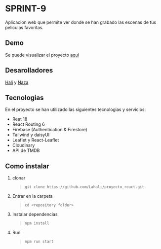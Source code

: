 # SPRINT-9

Aplicacion web que permite ver donde se han grabado las escenas de tus peliculas favoritas.

## Demo

Se puede visualizar el proyecto [aqui](https://lahali.github.io/proyecto_react)

## Desarolladores

[Hali](https://github.com/lahali/) y [Naza](https://github.com/bazza6/)

## Tecnologias

En el proyecto se han utilizado las siguientes tecnologias y servicios:
- Reat 18
- React Routing 6
- Firebase (Authentication & Firestore)
- Tailwind y daisyUI
- Leaflet y React-Leaflet
- Cloudinary
- API de TMDB

## Como instalar
1. clonar 
    > `git clone https://github.com/Lahali/proyecto_react.git`
2. Entrar en la carpeta
    > `cd <repository folder>`
3. Instalar dependencias 
    >`npm install`    
4. Run
    >`npm run start`